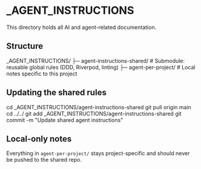# \_AGENT_INSTRUCTIONS

This directory holds all AI and agent-related documentation.

## Structure

\_AGENT_INSTRUCTIONS/
├─ agent-instructions-shared/ # Submodule: reusable global rules (DDD, Riverpod, linting)
├─ agent-per-project/ # Local notes specific to this project

## Updating the shared rules

cd \_AGENT_INSTRUCTIONS/agent-instructions-shared
git pull origin main
cd ../../
git add \_AGENT_INSTRUCTIONS/agent-instructions-shared
git commit -m "Update shared agent instructions"

## Local-only notes

Everything in `agent-per-project/` stays project-specific and should never be pushed to the shared repo.
